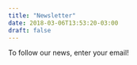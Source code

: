 ```yaml
---
title: "Newsletter"
date: 2018-03-06T13:53:20-03:00
draft: false
---
```


To follow our news, enter your email!
